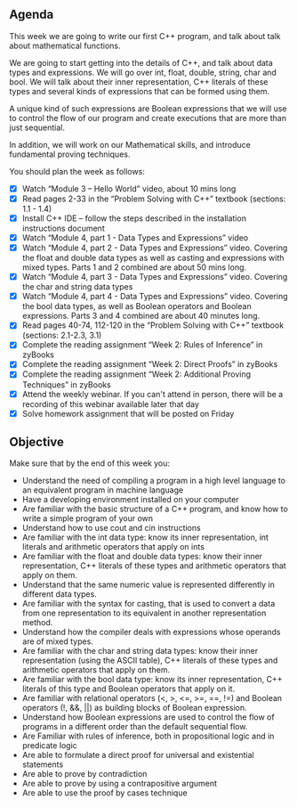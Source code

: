 ## Agenda

This week we are going to write our first C++ program, and talk about talk about mathematical functions.

We are going to start getting into the details of C++, and talk about data types and expressions.
We will go over int, float, double, string, char and bool. We will talk about their inner representation, C++ literals of these types and several kinds of expressions that can be formed using them. 

A unique kind of such expressions are Boolean expressions that we will use to control the flow of our program and create executions that are more than just sequential.

In addition, we will work on our Mathematical skills, and introduce fundamental proving techniques.

You should plan the week as follows:

* [x] Watch “Module 3 – Hello World” video, about 10 mins long
* [x] Read pages 2-33 in the “Problem Solving with C++” textbook (sections: 1.1 - 1.4)
* [x] Install C++ IDE – follow the steps described in the installation instructions document
* [x] Watch “Module 4, part 1 - Data Types and Expressions” video
* [x] Watch “Module 4, part 2 - Data Types and Expressions” video. Covering the float and double data types as well as casting and expressions with mixed types. Parts 1 and 2 combined are about 50 mins long.
* [x] Watch “Module 4, part 3 - Data Types and Expressions” video. Covering the char and string data types
* [x] Watch “Module 4, part 4 - Data Types and Expressions” video. Covering the bool data types, as well as Boolean operators and   Boolean expressions. Parts 3 and 4 combined are about 40 minutes long. 
* [x] Read pages 40-74, 112-120 in the “Problem Solving with C++” textbook (sections: 2.1-2.3, 3.1)
* [x] Complete the reading assignment “Week 2: Rules of Inference” in zyBooks
* [x] Complete the reading assignment “Week 2: Direct Proofs” in zyBooks
* [x] Complete the reading assignment “Week 2: Additional Proving Techniques” in zyBooks
* [x] Attend the weekly webinar. If you can't attend in person, there will be a recording of this webinar available later that day
* [x] Solve homework assignment that will be posted on Friday

## Objective

Make sure that by the end of this week you:

* Understand the need of compiling a program in a high level language to an equivalent program in machine language
* Have a developing environment installed on your computer
* Are familiar with the basic structure of a C++ program, and know how to write a simple program of your own
* Understand how to use cout and cin instructions
* Are familiar with the int data type: know its inner representation, int literals and arithmetic operators that apply on ints
* Are familiar with the float and double data types: know their inner representation, C++ literals of these types and arithmetic operators that apply on them.
* Understand that the same numeric value is represented differently in different data types.
* Are familiar with the syntax for casting, that is used to convert a data from one representation to its equivalent in another representation method.
* Understand how the compiler deals with expressions whose operands are of mixed types.
* Are familiar with the char and string data types: know their inner representation (using the ASCII table), C++ literals of these types and arithmetic operators that apply on them.
* Are familiar with the bool data type: know its inner representation, C++ literals of this type and Boolean operators that apply on it.
* Are familiar with relational operators (<, >, <=, >=, ==, !=) and Boolean operators (!, &&, ||) as building blocks of Boolean expression.
* Understand how Boolean expressions are used to control the flow of programs in a different order than the default sequential flow.
* Are Familiar with rules of inference, both in propositional logic and in predicate logic
* Are able to formulate a direct proof for universal and existential statements
* Are able to prove by contradiction
* Are able to prove by using a contrapositive argument
* Are able to use the proof by cases technique
